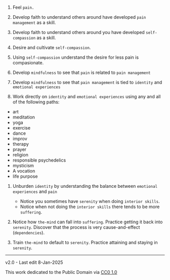 ﻿1. Feel `pain.`

1. Develop faith to understand others around have developed `pain management` as a skill. 

1. Develop faith to understand others around you have developed `self-compassion` as a skill.
 
1. Desire and cultivate `self-compassion`.

1. Using `self-compassion` understand the desire for less pain is compasionate.

1. Develop `mindfulness` to see that `pain` is related to `pain management`

1. Develop `mindfulness` to see that `pain management` is tied to `identity` and `emotional experiences`

1. Work directly on `identity` and `emotional experiences` using any and all of the following paths:

  * art
  * meditation
  * yoga
  * exercise
  * dance
  * improv
  * therapy
  * prayer
  * religion
  * responsible psychedelics
  * mysticism
  * A vocation
  * life purpose

1. Unburden `identity` by understanding the balance between `emotional experiences` and `pain`

	- Notice you sometimes have `serenity` when doing `interior skills`.
	- Notice when not doing the `interior skills` there tends to be more `suffering`.

1. Notice how `the-mind` can fall into `suffering`. Practice getting it back into `serenity`. Discover that the process is very cause-and-effect (`dependencies`).

1. Train `the-mind` to default to  `serenity`. Practice attaining and staying in `serenity`.

-----

v2.0 - Last edit 8-Jan-2025

This work dedicated to the Public Domain via [CC0 1.0](https://creativecommons.org/publicdomain/zero/1.0/)
